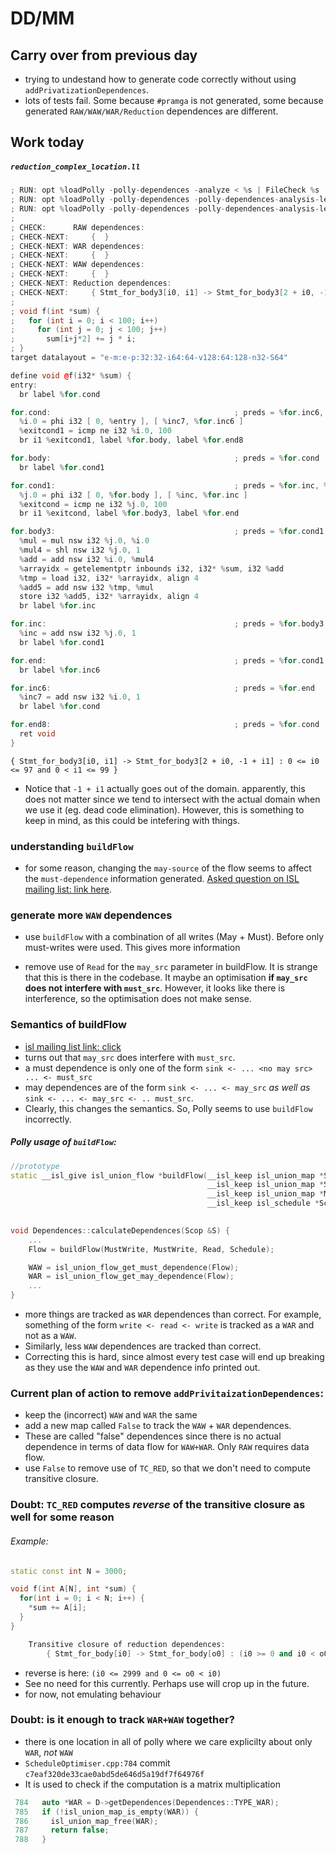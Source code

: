 # DD/MM

## Carry over from previous day

* trying to undestand how to generate code correctly without using `addPrivatizationDependences`.
* lots of tests fail. Some because `#pramga` is not generated, some because generated `RAW/WAW/WAR/Reduction` dependences are different. 

## Work today

##### `reduction_complex_location.ll`
```cpp
; RUN: opt %loadPolly -polly-dependences -analyze < %s | FileCheck %s
; RUN: opt %loadPolly -polly-dependences -polly-dependences-analysis-level=reference-wise -analyze < %s | FileCheck %s
; RUN: opt %loadPolly -polly-dependences -polly-dependences-analysis-level=access-wise -analyze < %s | FileCheck %s
;
; CHECK:      RAW dependences:
; CHECK-NEXT:     {  }
; CHECK-NEXT: WAR dependences:
; CHECK-NEXT:     {  }
; CHECK-NEXT: WAW dependences:
; CHECK-NEXT:     {  }
; CHECK-NEXT: Reduction dependences:
; CHECK-NEXT:     { Stmt_for_body3[i0, i1] -> Stmt_for_body3[2 + i0, -1 + i1] : 0 <= i0 <= 97 and 0 < i1 <= 99 }
;
; void f(int *sum) {
;   for (int i = 0; i < 100; i++)
;     for (int j = 0; j < 100; j++)
;       sum[i+j*2] += j * i;
; }
target datalayout = "e-m:e-p:32:32-i64:64-v128:64:128-n32-S64"

define void @f(i32* %sum) {
entry:
  br label %for.cond

for.cond:                                         ; preds = %for.inc6, %entry
  %i.0 = phi i32 [ 0, %entry ], [ %inc7, %for.inc6 ]
  %exitcond1 = icmp ne i32 %i.0, 100
  br i1 %exitcond1, label %for.body, label %for.end8

for.body:                                         ; preds = %for.cond
  br label %for.cond1

for.cond1:                                        ; preds = %for.inc, %for.body
  %j.0 = phi i32 [ 0, %for.body ], [ %inc, %for.inc ]
  %exitcond = icmp ne i32 %j.0, 100
  br i1 %exitcond, label %for.body3, label %for.end

for.body3:                                        ; preds = %for.cond1
  %mul = mul nsw i32 %j.0, %i.0
  %mul4 = shl nsw i32 %j.0, 1
  %add = add nsw i32 %i.0, %mul4
  %arrayidx = getelementptr inbounds i32, i32* %sum, i32 %add
  %tmp = load i32, i32* %arrayidx, align 4
  %add5 = add nsw i32 %tmp, %mul
  store i32 %add5, i32* %arrayidx, align 4
  br label %for.inc

for.inc:                                          ; preds = %for.body3
  %inc = add nsw i32 %j.0, 1
  br label %for.cond1

for.end:                                          ; preds = %for.cond1
  br label %for.inc6

for.inc6:                                         ; preds = %for.end
  %inc7 = add nsw i32 %i.0, 1
  br label %for.cond

for.end8:                                         ; preds = %for.cond
  ret void
}
```
```
{ Stmt_for_body3[i0, i1] -> Stmt_for_body3[2 + i0, -1 + i1] : 0 <= i0 <= 97 and 0 < i1 <= 99 }
```

* Notice that `-1 + i1` actually goes out of the domain. apparently, this does not matter since we tend to intersect with the actual domain when we use it (eg. dead code elimination). However, this is something to keep in mind, as this could be intefering with things.


### understanding `buildFlow`

- for some reason, changing the `may-source` of the flow seems to affect the `must-dependence` information generated. [Asked question on ISL mailing list: link here](https://groups.google.com/forum/#!topic/isl-development/oyBi_wTUHKA).

### generate more `WAW` dependences

- use `buildFlow` with a combination of all writes (May + Must). Before only must-writes were used. This gives more information

- remove use of `Read` for the `may_src` parameter in buildFlow. It is strange that this is there in the codebase. It maybe an optimisation __if `may_src` does not interfere with `must_src`__. However, it looks like there is interference, so the optimisation does not make sense.

### Semantics of buildFlow
- [isl mailing list link: click](https://groups.google.com/forum/#!topic/isl-development/oyBi_wTUHKA)
- turns out that `may_src` does interfere with `must_src`. 
- a must dependence is only one of the form `sink <- ... <no may src> ... <- must_src`
- may dependences are of the form `sink <- ... <- may_src` *as well as* `sink <- ... <- may_src <- .. must_src`. 
- Clearly, this changes the semantics. So, Polly seems to use `buildFlow` incorrectly.

##### Polly usage of `buildFlow`:


```cpp
//prototype
static __isl_give isl_union_flow *buildFlow(__isl_keep isl_union_map *Snk,
                                            __isl_keep isl_union_map *Src,
                                            __isl_keep isl_union_map *MaySrc,
                                            __isl_keep isl_schedule *Schedule);
 

void Dependences::calculateDependences(Scop &S) {
	...
	Flow = buildFlow(MustWrite, MustWrite, Read, Schedule);

	WAW = isl_union_flow_get_must_dependence(Flow);
	WAR = isl_union_flow_get_may_dependence(Flow);
	...
}
```

- more things are tracked as `WAR` dependences than correct. For example, something of the form
`write <- read <- write` is tracked as a `WAR` and not as a `WAW`.
- Similarly, less `WAW` dependences are tracked than correct. 
- Correcting this is hard, since almost every test case will end up breaking as they use the `WAW` and `WAR` dependence info printed out.

### Current plan of action to remove `addPrivitaizationDependences`:

- keep the (incorrect) `WAW` and `WAR` the same
- add a new map called `False` to track the `WAW` + `WAR` dependences. 
- These are called "false" dependences since there is no actual dependence in terms of data flow for `WAW+WAR`. Only `RAW` requires data flow.
- use `False` to remove use of `TC_RED`, so that we don't need to compute transitive closure.


### Doubt: `TC_RED` computes *reverse* of the transitive closure as well for some reason

###### Example:
```cpp
static const int N = 3000;

void f(int A[N], int *sum) {
  for(int i = 0; i < N; i++) {
    *sum += A[i];
  }
}
```

```cpp
	Transitive closure of reduction dependences:
		{ Stmt_for_body[i0] -> Stmt_for_body[o0] : (i0 >= 0 and i0 < o0 <= 2999) or (i0 <= 2999 and 0 <= o0 < i0) }
```
- reverse is here: `(i0 <= 2999 and 0 <= o0 < i0)`
- See no need for this currently. Perhaps use will crop up in the future.
- for now, not emulating behaviour

### Doubt: is it enough to track `WAR+WAW` together?
- there is one location in all of polly where we care explicilty about only `WAR`, *not* `WAW`
- `ScheduleOptimiser.cpp:784` commit `c7eaf320de33cae0abd5de646d5a19df7f64976f`
- It is used to check if the computation is a matrix multiplication

```cpp
 784   auto *WAR = D->getDependences(Dependences::TYPE_WAR);
 785   if (!isl_union_map_is_empty(WAR)) {
 786     isl_union_map_free(WAR);
 787     return false;
 788   }
```